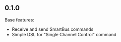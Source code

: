 ## 0.1.0

  Base features:

  * Receive and send SmartBus commands
  * Simple DSL for "Single Channel Control" command
